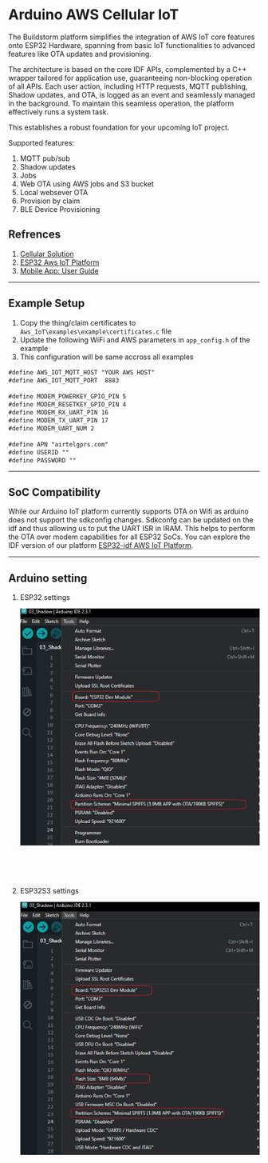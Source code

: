# Arduino AWS Cellular IoT

The Buildstorm platform simplifies the integration of AWS IoT core features onto ESP32 Hardware, spanning from basic IoT functionalities to advanced features like OTA updates and provisioning.

The architecture is based on the core IDF APIs, complemented by a C++ wrapper tailored for application use, guaranteeing non-blocking operation of all APIs. Each user action, including HTTP requests, MQTT publishing, Shadow updates, and OTA, is logged as an event and seamlessly managed in the background. To maintain this seamless operation, the platform effectively runs a system task.

This establishes a robust foundation for your upcoming IoT project.

Supported features:
1. MQTT pub/sub
2. Shadow updates
3. Jobs
4. Web OTA using AWS jobs and S3 bucket
5. Local websever OTA
6. Provision by claim
7. BLE Device Provisioning


## Refrences
1. [Cellular Solution](https://buildstorm.com/solutions/esp32-cellular-aws-iot/)
2. [ESP32 Aws IoT Platform](https://buildstorm.com/solutions/esp32-on-aws-iot-platform/)
3. [Mobile App: User Guide](https://buildstorm.com/blog/mobile-app-user-manual/)


---
## Example Setup
1. Copy the thing/claim certificates to `Aws_IoT\examples\example\certificates.c` file
2. Update the following WiFi and AWS parameters in `app_config.h` of the example
3. This configuration will be same accross all examples

```
#define AWS_IOT_MQTT_HOST "YOUR AWS HOST"
#define AWS_IOT_MQTT_PORT  8883

#define MODEM_POWERKEY_GPIO_PIN 5
#define MODEM_RESETKEY_GPIO_PIN 4
#define MODEM_RX_UART_PIN 16
#define MODEM_TX_UART_PIN 17
#define MODEM_UART_NUM 2

#define APN "airtelgprs.com"
#define USERID ""
#define PASSWORD ""
```

---
## SoC Compatibility

While our Arduino IoT platform currently supports OTA on Wifi as arduino does not support the sdkconfig changes. Sdkconfg can be updated on the idf and thus allowing us to put the UART ISR in IRAM. This helps to perform the OTA over modem capabilities for all ESP32 SoCs. You can explore the IDF version of our platform [ESP32-idf AWS IoT Platform](https://github.com/BuildStormTechnologies/esp32_cellular_aws_iot).

---
## Arduino setting
1. ESP32 settings

    ![esp32 arduino settings](<images/esp32 arduino settings.png>)
<br />
<br />
<br />

2. ESP32S3 settings

   ![esp32s3 arduino settings](<images/esp32s3 arduino settings.png>)